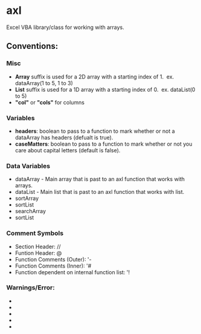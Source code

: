 # axl
Excel VBA library/class for working with arrays.

## Conventions:

### Misc
* **Array** suffix is used for a 2D array with a starting index of 1. &nbsp;ex. dataArray(1 to 5, 1 to 3)
* **List** suffix is used for a 1D array with a starting index of 0.  &nbsp;ex. dataList(0 to 5)
* **"col"** or **"cols"** for columns

### Variables
* **headers**: boolean to pass to a function to mark whether or not a dataArray has headers (defualt is true). 
* **caseMatters**: boolean to pass to a function to mark whether or not you care about capital letters (default is false).

### Data Variables
* dataArray - Main array that is past to an axl function that works with arrays.
* dataList - Main list that is past to an axl function that works with list.
* sortArray
* sortList
* searchArray
* sortList

### Comment Symbols
* Section Header: //
* Funtion Header: @
* Function Comments (Outer): '-
* Function Comments (Inner): '#
* Function dependent on internal function list: '!

### Warnings/Error:
* <!DATA ERROR!>
* <!NO DATA!>
* <!EMPTY ARRAY!>
* <!NO POSITION!>
* <!NULL!>
